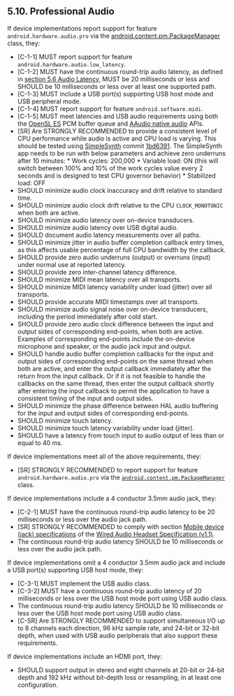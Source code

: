 ## 5.10\. Professional Audio

If device implementations report support for feature
`android.hardware.audio.pro` via the
[android.content.pm.PackageManager](
http://developer.android.com/reference/android/content/pm/PackageManager.html)
class, they:

*    [C-1-1] MUST report support for feature
`android.hardware.audio.low_latency`.
*    [C-1-2] MUST have the continuous round-trip audio latency, as defined in
[section 5.6 Audio Latency](#5_6_audio_latency), MUST be 20 milliseconds or less and SHOULD be
10 milliseconds or less over at least one supported path.
*    [C-1-3] MUST include a USB port(s) supporting USB host mode and USB
peripheral mode.
*    [C-1-4] MUST report support for feature `android.software.midi`.
*    [C-1-5] MUST meet latencies and USB audio requirements using both the
[OpenSL ES](https://developer.android.com/ndk/guides/audio/opensl-for-android.html)
PCM buffer queue and
[AAudio native audio](https://developer.android.com/ndk/guides/audio/aaudio/aaudio.html)
APIs.
*    [SR] Are STRONGLY RECOMMENDED to provide a consistent level of CPU
performance while audio is active and CPU load is varying. This should be tested
using [SimpleSynth](https://github.com/googlesamples/android-audio-high-performance/tree/master/SimpleSynth)
commit [1bd6391](https://github.com/googlesamples/android-audio-high-performance/commit/1bd6391f8ba9512f9f8798e979bc55b899f856d1).
The SimpleSynth app needs to be run with below parameters and achieve zero
underruns after 10 minutes:
    * Work cycles: 200,000
    * Variable load: ON (this will switch between 100% and 10% of the work
      cycles value every 2 seconds and is designed to test CPU governor
      behavior)
    * Stabilized load: OFF
*    SHOULD minimize audio clock inaccuracy and drift relative to standard time.
*    SHOULD minimize audio clock drift relative to the CPU `CLOCK_MONOTONIC`
when both are active.
*    SHOULD minimize audio latency over on-device transducers.
*    SHOULD minimize audio latency over USB digital audio.
*    SHOULD document audio latency measurements over all paths.
*    SHOULD minimize jitter in audio buffer completion callback entry times, as this
affects usable percentage of full CPU bandwidth by the callback.
*    SHOULD provide zero audio underruns (output) or overruns (input) under normal use
at reported latency.
*    SHOULD provide zero inter-channel latency difference.
*    SHOULD minimize MIDI mean latency over all transports.
*    SHOULD minimize MIDI latency variability under load (jitter) over all transports.
*    SHOULD provide accurate MIDI timestamps over all transports.
*    SHOULD minimize audio signal noise over on-device transducers, including the
period immediately after cold start.
*    SHOULD provide zero audio clock difference between the input and output sides of
corresponding end-points, when both are active. Examples of corresponding
end-points include the on-device microphone and speaker, or the audio jack input
and output.
*    SHOULD handle audio buffer completion callbacks for the input and output sides
of corresponding end-points on the same thread when both are active, and enter
the output callback immediately after the return from the input callback.  Or
if it is not feasible to handle the callbacks on the same thread, then enter the
output callback shortly after entering the input callback to permit the
application to have a consistent timing of the input and output sides.
*    SHOULD minimize the phase difference between HAL audio buffering for the input
and output sides of corresponding end-points.
*    SHOULD minimize touch latency.
*    SHOULD minimize touch latency variability under load (jitter).
*    SHOULD have a latency from touch input to audio output of less than or
equal to 40 ms.

If device implementations meet all of the above requirements, they:

*   [SR] STRONGLY RECOMMENDED to report support for feature
`android.hardware.audio.pro` via the [`android.content.pm.PackageManager`](
http://developer.android.com/reference/android/content/pm/PackageManager.html)
class.

If device implementations include a 4 conductor 3.5mm audio jack, they:

*   [C-2-1] MUST have the continuous round-trip audio latency to be 20
milliseconds or less over the audio jack path.
*   [SR] STRONGLY RECOMMENDED to comply with
section [Mobile device (jack) specifications](
https://source.android.com/devices/accessories/headset/jack-headset-spec)
of the [Wired Audio Headset Specification (v1.1)](
https://source.android.com/devices/accessories/headset/plug-headset-spec).
*   The continuous round-trip audio latency SHOULD be 10 milliseconds
or less over the audio jack path.

If device implementations omit a 4 conductor 3.5mm audio jack and
include a USB port(s) supporting USB host mode, they:

*   [C-3-1] MUST implement the USB audio class.
*   [C-3-2] MUST have a continuous round-trip audio latency of 20
milliseconds or less over the USB host mode port using USB audio class.
*   The continuous round-trip audio latency SHOULD be 10 milliseconds
or less over the USB host mode port using USB audio class.
*   [C-SR] Are STRONGLY RECOMMENDED to support simultaneous I/O up to 8 channels
    each direction, 96 kHz sample rate, and 24-bit or 32-bit depth, when used
    with USB audio peripherals that also support these requirements.

If device implementations include an HDMI port, they:

*   SHOULD support output in stereo and eight channels at 20-bit or
24-bit depth and 192 kHz without bit-depth loss or resampling,
in at least one configuration.
